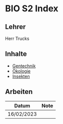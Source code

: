 # BIO S2 Index

## Lehrer

Herr Trucks

## Inhalte

- [Gentechnik](./Gentechnik.md)
- [Ökologie](./Ökologie.md)
- [Insekten](./Insekten.md)

## Arbeiten

| Datum |Note |
| --- | --- |
| 16/02/2023 | 
